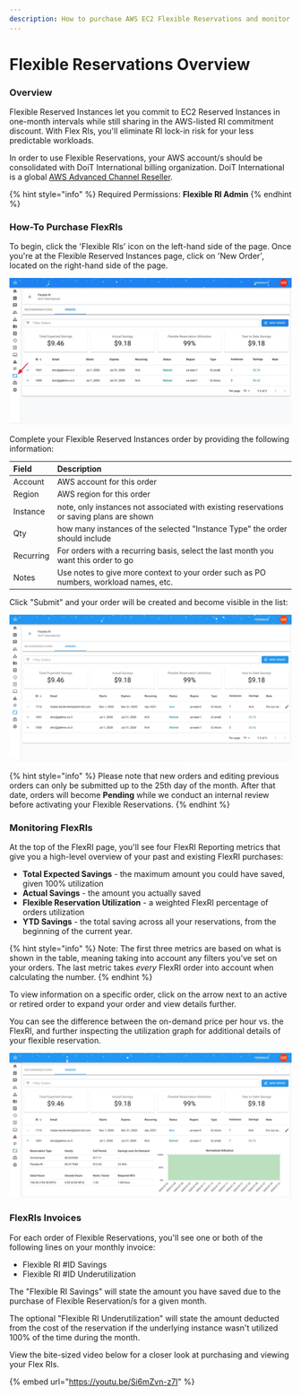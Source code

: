 ```yaml
---
description: How to purchase AWS EC2 Flexible Reservations and monitor their utilization
---
```


# Flexible Reservations Overview

### Overview

Flexible Reserved Instances let you commit to EC2 Reserved Instances in one-month intervals while still sharing in the AWS-listed RI commitment discount. With Flex RIs, you'll eliminate RI lock-in risk for your less predictable workloads.

In order to use Flexible Reservations, your AWS account/s should be consolidated with DoiT International billing organization. DoiT International is a global [AWS Advanced Channel Reseller](https://partners.amazonaws.com/partners/001E000001HPlIAIA1/).

{% hint style="info" %}
Required Permissions: **Flexible RI Admin**
{% endhint %}

### How-To Purchase FlexRIs

To begin, click the 'Flexible RIs' icon on the left-hand side of the page. Once you're at the Flexible Reserved Instances page, click on 'New Order', located on the right-hand side of the page.

![](../.gitbook/assets/cleanshot-2020-11-26-at-10.42.36.jpg)

Complete your Flexible Reserved Instances order by providing the following information: 

| Field | Description |
| :--- | :--- |
| Account | AWS account for this order |
| Region | AWS region for this order |
| Instance | note, only instances not associated with existing reservations or saving plans are shown |
| Qty | how many instances of the selected "Instance Type" the order should include |
| Recurring | For orders with a recurring basis, select the last month you want this order to go  |
| Notes | Use notes to give more context to your order such as PO numbers, workload names, etc. |

Click "Submit" and your order will be created and become visible in the list:

![](../.gitbook/assets/flexriordersuccess.jpg)

{% hint style="info" %}
Please note that new orders and editing previous orders can only be submitted up to the 25th day of the month. After that date, orders will become **Pending** while we conduct an internal review before activating your Flexible Reservations.
{% endhint %}

### Monitoring FlexRIs

At the top of the FlexRI page, you'll see four FlexRI Reporting metrics that give you a high-level overview of your past and existing FlexRI purchases:

* **Total Expected Savings** - the maximum amount you could have saved, given 100% utilization
* **Actual Savings** - the amount you actually saved
* **Flexible Reservation Utilization** - a weighted FlexRI percentage of orders utilization
* **YTD Savings** - the total saving across all your reservations, from the beginning of the current year.

{% hint style="info" %}
Note: The first three metrics are based on what is shown in the table, meaning taking into account any filters you've set on your orders. The last metric takes _every_ FlexRI order into account when calculating the number.
{% endhint %}

To view information on a specific order, click on the arrow next to an active or retired order to expand your order and view details further. 

You can see the difference between the on-demand price per hour vs. the FlexRI, and further inspecting the utilization graph for additional details of your flexible reservation.

![](../.gitbook/assets/viewflexriorder.jpg)

### FlexRIs Invoices

For each order of Flexible Reservations, you'll see one or both of the following lines on your monthly invoice:

* Flexible RI \#ID Savings
* Flexible RI \#ID Underutilization

The "Flexible RI Savings" will state the amount you have saved due to the purchase of Flexible Reservation/s for a given month.

The optional "Flexible RI Underutilization" will state the amount deducted from the cost of the reservation if the underlying instance wasn't utilized 100% of the time during the month.

View the bite-sized video below for a closer look at purchasing and viewing your Flex RIs.

{% embed url="https://youtu.be/Si6mZvn-z7I" %}



